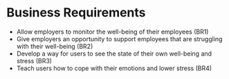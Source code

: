 # Business Requirements


* Allow employers to monitor the well-being of their employees (BR1)
* Give employers an opportunity to support employees that are struggling with their well-being (BR2)
* Develop a way for users to see the state of their own well-being and stress (BR3)
* Teach users how to cope with their emotions and lower stress (BR4)
